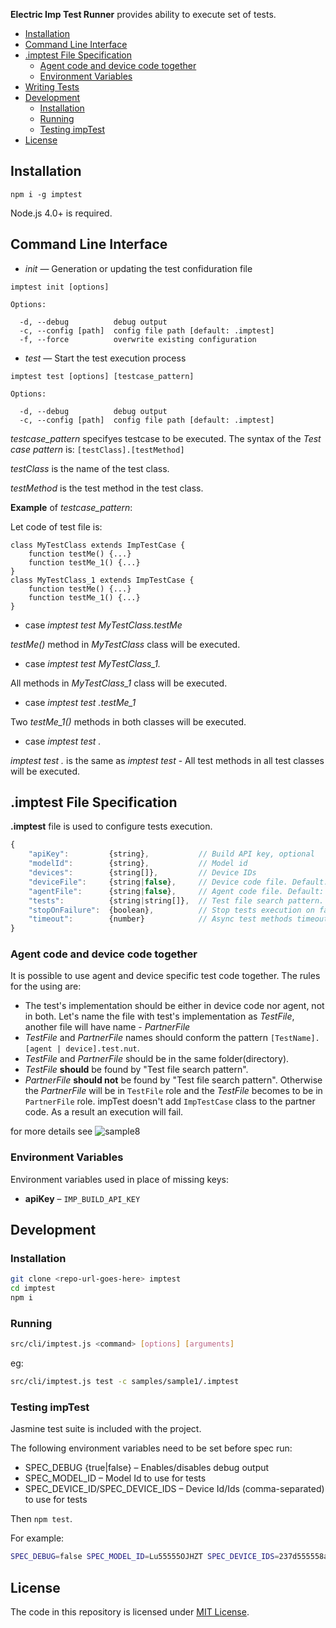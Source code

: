**Electric Imp Test Runner** provides ability to execute set of tests.

- [Installation](#installation)
- [Command Line Interface](#command-line-interface)
- [.imptest File Specification](#imptest-file-specification)
  - [Agent code and device code together](#agent-code-and-device-code-together)
  - [Environment Variables](#environment-variables)
- [Writing Tests](./docs/writing-tests.md)
- [Development](#development)
  - [Installation](#installation-1)
  - [Running](#running)
  - [Testing impTest](#testing-imptest)
- [License](#license)

## Installation

`npm i -g imptest`

Node.js 4.0+ is required.


## Command Line Interface

- *init* &mdash; Generation or updating the test confiduration file

```
imptest init [options]

Options:

  -d, --debug          debug output
  -c, --config [path]  config file path [default: .imptest]
  -f, --force          overwrite existing configuration
```

- *test* &mdash; Start the test execution process

```
imptest test [options] [testcase_pattern]

Options:

  -d, --debug          debug output
  -c, --config [path]  config file path [default: .imptest]
```

*testcase_pattern* specifyes testcase to be executed. The syntax of the _Test case pattern_ is: ```[testClass].[testMethod]```

*testClass* is the name of the test class.

*testMethod* is the test method in the test class.

**Example** of *testcase_pattern*:

Let code of test file is:
```
class MyTestClass extends ImpTestCase {
    function testMe() {...}
    function testMe_1() {...}
}
class MyTestClass_1 extends ImpTestCase {
    function testMe() {...}
    function testMe_1() {...}
}
```

- case *imptest test MyTestClass.testMe*

*testMe()* method in *MyTestClass* class will be executed.

- case *imptest test MyTestClass_1.*

All methods in *MyTestClass_1* class will be executed.

- case *imptest test .testMe_1*

Two *testMe_1()* methods in both classes will be executed.

- case *imptest test .*

*imptest test .* is the same as *imptest test* - All test methods in all test classes will be executed.

## .imptest File Specification

__.imptest__ file is used to configure tests execution.

```js
{
    "apiKey":         {string},           // Build API key, optional
    "modelId":        {string},           // Model id
    "devices":        {string[]},         // Device IDs
    "deviceFile":     {string|false},     // Device code file. Default: "device.nut"
    "agentFile":      {string|false},     // Agent code file. Default: "agent.nut"
    "tests":          {string|string[]},  // Test file search pattern. Default: ["*.test.nut", "tests/**/*.test.nut"]
    "stopOnFailure":  {boolean},          // Stop tests execution on failure? Default: false
    "timeout":        {number}            // Async test methods timeout, seconds. Default: 10
}
```

### Agent code and device code together

It is possible to use agent and device specific test code together. The rules for the using are:
- The test's implementation should be either in device code nor agent, not in both. Let's name the file with test's implementation as *TestFile*, another file will have name - *PartnerFile*
- *TestFile* and *PartnerFile* names should conform the pattern ```[TestName].[agent | device].test.nut```.
- *TestFile* and *PartnerFile* should be in the same folder(directory).
- *TestFile* **should** be found by "Test file search pattern".
- *PartnerFile* **should not** be found by "Test file search pattern". Otherwise the *PartnerFile* will be in `TestFile` role and the *TestFile* becomes to be in `PartnerFile` role. impTest doesn't add `ImpTestCase` class to the partner code. As a result an execution will fail.

for more details see ![sample8](./samples/sample8)

### Environment Variables

Environment variables used in place of missing keys:
- **apiKey** – `IMP_BUILD_API_KEY`

## Development

### Installation

```bash
git clone <repo-url-goes-here> imptest
cd imptest
npm i
```

### Running

```bash
src/cli/imptest.js <command> [options] [arguments]
```

eg:

```bash
src/cli/imptest.js test -c samples/sample1/.imptest
```

### Testing impTest

Jasmine test suite is included with the project.

The following environment variables need to be set before spec run: 

- SPEC_DEBUG {true|false} – Enables/disables debug output
- SPEC_MODEL_ID – Model Id to use for tests
- SPEC_DEVICE_ID/SPEC_DEVICE_IDS – Device Id/Ids (comma-separated) to use for tests

Then `npm test`.

For example:

```bash
SPEC_DEBUG=false SPEC_MODEL_ID=Lu55555OJHZT SPEC_DEVICE_IDS=237d555558a609ee npm test
```

## License

The code in this repository is licensed under [MIT License](./LICENSE).
